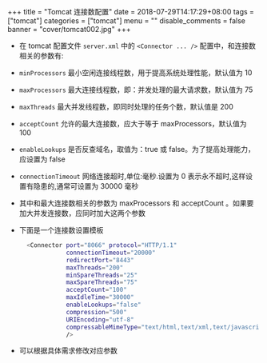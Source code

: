 +++
title = "Tomcat 连接数配置"
date = 2018-07-29T14:17:29+08:00
tags = ["tomcat"]
categories = ["tomcat"]
menu = ""
disable_comments = false
banner = "cover/tomcat002.jpg"
+++

- 在 tomcat 配置文件 `server.xml` 中的 `<Connector ... />` 配置中，和连接数相关的参数有:
- `minProcessors`     最小空闲连接线程数，用于提高系统处理性能，默认值为 10
- `maxProcessors`     最大连接线程数，即：并发处理的最大请求数，默认值为 75
- `maxThreads`        最大并发线程数，即同时处理的任务个数，默认值是 200
- `acceptCount`       允许的最大连接数，应大于等于 maxProcessors，默认值为 100
- `enableLookups`     是否反查域名，取值为：true 或 false。为了提高处理能力，应设置为 false
- `connectionTimeout` 网络连接超时,单位:毫秒.设置为 0 表示永不超时,这样设置有隐患的,通常可设置为 30000 毫秒
- 其中和最大连接数相关的参数为 maxProcessors 和 acceptCount 。如果要加大并发连接数，应同时加大这两个参数
- 下面是一个连接数设置模板
  
  ```bash
    <Connector port="8066" protocol="HTTP/1.1"
               connectionTimeout="20000"
               redirectPort="8443" 
               maxThreads="200"
               minSpareThreads="25"
               maxSpareThreads="75"
               acceptCount="100"
               maxIdleTime="30000"
               enableLookups="false"
               compression="500"
               URIEncoding="utf-8"
               compressableMimeType="text/html,text/xml,text/javascript,text/css,text/plain,application/octet-stream"
               />
  ```

- 可以根据具体需求修改对应参数
 
     
